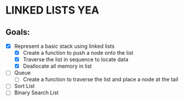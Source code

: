 # LINKED LISTS YEA

## Goals:
- [x] Represent a basic stack using linked lists
  - [x] Create a function to push a node onto the list
  - [x] Traverse the list in sequence to locate data
  - [x] Deallocate all memory in list
  
- [ ] Queue
  - [ ] Create a function to traverse the list and place a node at the tail

- [ ] Sort List
- [ ] Binary Search List